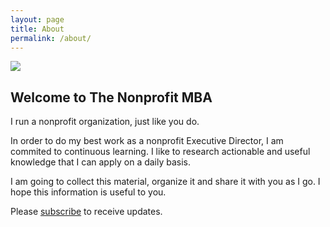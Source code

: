 ```yaml
---
layout: page
title: About
permalink: /about/
---
```


<img src="{{ site.baseurl }}/assets/logo.png" class="profile">

## Welcome to The Nonprofit MBA
I run a nonprofit organization, just like you do.

In order to do my best work as a nonprofit Executive Director, I am commited to continuous learning. I like to research actionable and useful knowledge that I can apply on a daily basis.

I am going to collect this material, organize it and share it with you as I go. I hope this information is useful to you.

Please [subscribe][mailchimp] to receive updates.

[mailchimp]: http://eepurl.com/cCHplb
